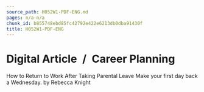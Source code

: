 ```yaml
---
source_path: H052W1-PDF-ENG.md
pages: n/a-n/a
chunk_id: b855748ebd85fc42792e422e6213db0dba91430f
title: H052W1-PDF-ENG
---
```

# Digital Article / Career Planning

How to Return to Work After Taking Parental Leave Make your first day back a Wednesday. by Rebecca Knight
